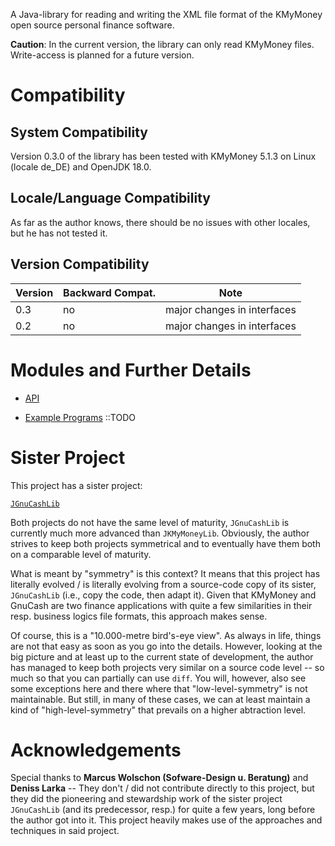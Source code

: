 A Java-library for reading and writing the XML file format of the KMyMoney open source personal finance software.

**Caution**: In the current version, the library can only read KMyMoney files. Write-access is planned for a future version.

# Compatibility
## System Compatibility
Version 0.3.0 of the library has been tested with KMyMoney 5.1.3 on Linux (locale de_DE) and OpenJDK 18.0.

## Locale/Language Compatibility
As far as the author knows, there should be no issues with other locales, but he has not tested it.

## Version Compatibility
| Version | Backward Compat. | Note                           |
|---------|------------------|--------------------------------|
| 0.3     | no               | major changes in interfaces    |
| 0.2     | no               | major changes in interfaces    |

# Modules and Further Details

* [API](https://github.com/jross765/jkmymoneylib/tree/master/kmymoney-api/README.md)

* [Example Programs](https://github.com/jross765/jkmymoneylib/tree/master/kmymoney-api-examples/README.md)
::TODO

# Sister Project
This project has a sister project: 

[`JGnuCashLib`](https://github.com/jross765/jgnucashlib)

Both projects do not have the same level of maturity, `JGnuCashLib` is currently much more advanced than `JKMyMoneyLib`. Obviously, the author strives to keep both projects symmetrical and to eventually have them both on a comparable level of maturity.

What is meant by "symmetry" is this context? It means that this project has literally evolved / is literally evolving from a source-code copy of its sister, `JGnuCashLib` (i.e., copy the code, then adapt it). Given that KMyMoney and GnuCash are two finance applications with quite a few similarities in their resp. business logics file formats, this approach makes sense. 

Of course, this is a "10.000-metre bird's-eye view". As always in life, things are not that easy as soon as you go into the details. However, looking at the big picture and at least up to the current state of development, the author has managed to keep both projects very similar on a source code level -- so much so that you can partially can use `diff`. You will, however, also see some exceptions here and there where that "low-level-symmetry" is not maintainable. But still, in many of these cases, we can at least maintain a kind of "high-level-symmetry" that prevails on a higher abtraction level.

# Acknowledgements

Special thanks to **Marcus Wolschon (Sofware-Design u. Beratung)** and **Deniss Larka** -- They don't / did not contribute directly to this project, but they did the pioneering and stewardship work of the sister project `JGnuCashLib` (and its predecessor, resp.) for quite a few years, long before the author got into it. This project heavily makes use of the approaches and techniques in said project.


